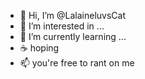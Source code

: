 - 👋 Hi, I’m @LalaineluvsCat
- 👀 I’m interested in ...
- 🌱 I’m currently learning ...
- ☕ hoping
- 📫 you're free to rant on me
<!---
LalaineluvsCat/LalaineluvsCat is a ✨ special ✨ repository because its `README.md` (this file) appears on your GitHub profile.
You can click the Preview link to take a look at your changes.
--->
